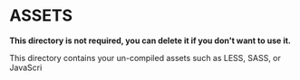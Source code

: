 # ASSETS

**This directory is not required, you can delete it if you don't want to use it.**

This directory contains your un-compiled assets such as LESS, SASS, or JavaScri